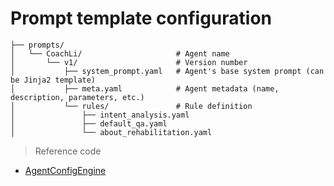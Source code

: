 

# Prompt template configuration

```
├── prompts/
│   └── CoachLi/                     # Agent name
│       └── v1/                      # Version number
│           ├── system_prompt.yaml   # Agent's base system prompt (can be Jinja2 template)
│           ├── meta.yaml            # Agent metadata (name, description, parameters, etc.)
│           └── rules/               # Rule definition
│               ├── intent_analysis.yaml
│               ├── default_qa.yaml
│               └── about_rehabilitation.yaml
```

> Reference code 

* [AgentConfigEngine](../../akr_agent/agent_config_engine.py)
